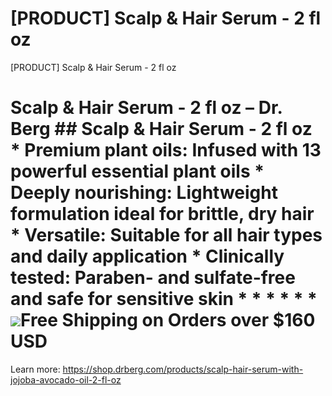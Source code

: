 # [PRODUCT] Scalp & Hair Serum - 2 fl oz

[PRODUCT] Scalp & Hair Serum - 2 fl oz
# Scalp & Hair Serum - 2 fl oz – Dr. Berg ## Scalp & Hair Serum - 2 fl oz * **Premium plant oils:** Infused with 13 powerful essential plant oils * **Deeply nourishing:** Lightweight formulation ideal for brittle, dry hair * **Versatile:** Suitable for all hair types and daily application * **Clinically tested**: Paraben- and sulfate-free and safe for sensitive skin * * * * * * ![](https://shop.drberg.com/cdn/shop/files/free-shipping-truck-icon.png?v=17164945451504368884)Free Shipping on Orders over $160 USD
Learn more: https://shop.drberg.com/products/scalp-hair-serum-with-jojoba-avocado-oil-2-fl-oz
